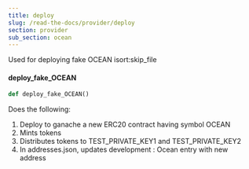 ```yaml
---
title: deploy
slug: /read-the-docs/provider/deploy
section: provider
sub_section: ocean
---
```

Used for deploying fake OCEAN
isort:skip_file

#### deploy\_fake\_OCEAN

```python
def deploy_fake_OCEAN()
```

Does the following:
1. Deploy to ganache a new ERC20 contract having symbol OCEAN
2. Mints tokens
3. Distributes tokens to TEST_PRIVATE_KEY1 and TEST_PRIVATE_KEY2
4. In addresses.json, updates development : Ocean entry with new address


